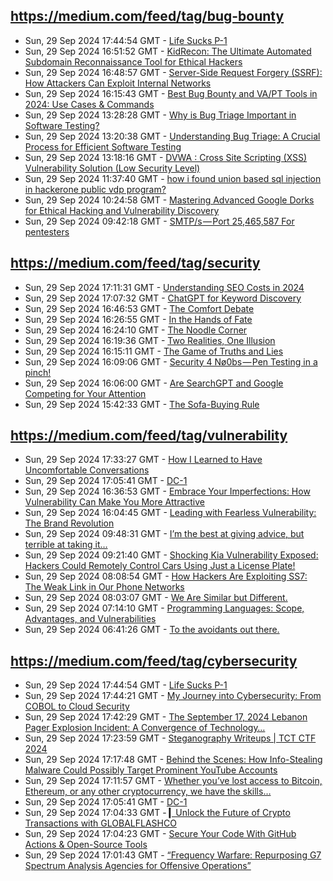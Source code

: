## https://medium.com/feed/tag/bug-bounty
- Sun, 29 Sep 2024 17:44:54 GMT - [Life Sucks P-1](https://freedium.cfd/https://medium.com/p/182d702bab02)
- Sun, 29 Sep 2024 16:51:52 GMT - [KidRecon: The Ultimate Automated Subdomain Reconnaissance Tool for Ethical Hackers](https://freedium.cfd/https://medium.com/p/afb8ed8ea883)
- Sun, 29 Sep 2024 16:48:57 GMT - [Server-Side Request Forgery (SSRF): How Attackers Can Exploit Internal Networks](https://freedium.cfd/https://medium.com/p/417ed78ae69b)
- Sun, 29 Sep 2024 16:15:43 GMT - [Best Bug Bounty and VA/PT Tools in 2024: Use Cases & Commands](https://freedium.cfd/https://medium.com/p/42986d594190)
- Sun, 29 Sep 2024 13:28:28 GMT - [Why is Bug Triage Important in Software Testing?](https://freedium.cfd/https://medium.com/p/678decfb727f)
- Sun, 29 Sep 2024 13:20:38 GMT - [Understanding Bug Triage: A Crucial Process for Efficient Software Testing](https://freedium.cfd/https://medium.com/p/790b9b353177)
- Sun, 29 Sep 2024 13:18:16 GMT - [DVWA : Cross Site Scripting (XSS) Vulnerability Solution (Low Security Level)](https://freedium.cfd/https://medium.com/p/452396997b5a)
- Sun, 29 Sep 2024 11:37:40 GMT - [how i found union based sql injection in hackerone public vdp program?](https://freedium.cfd/https://medium.com/p/7c76d61f6c77)
- Sun, 29 Sep 2024 10:24:58 GMT - [Mastering Advanced Google Dorks for Ethical Hacking and Vulnerability Discovery](https://freedium.cfd/https://medium.com/p/6d9e3dde0433)
- Sun, 29 Sep 2024 09:42:18 GMT - [SMTP/s — Port 25,465,587 For pentesters](https://freedium.cfd/https://medium.com/p/3e5706e081e9)

## https://medium.com/feed/tag/security
- Sun, 29 Sep 2024 17:11:31 GMT - [Understanding SEO Costs in 2024](https://freedium.cfd/https://medium.com/p/600a9a13e30e)
- Sun, 29 Sep 2024 17:07:32 GMT - [ChatGPT for Keyword Discovery](https://freedium.cfd/https://medium.com/p/48e0fa6af8ab)
- Sun, 29 Sep 2024 16:46:53 GMT - [The Comfort Debate](https://freedium.cfd/https://medium.com/p/4ae4f3d83ae7)
- Sun, 29 Sep 2024 16:26:55 GMT - [In the Hands of Fate](https://freedium.cfd/https://medium.com/p/83e70bd8b41d)
- Sun, 29 Sep 2024 16:24:10 GMT - [The Noodle Corner](https://freedium.cfd/https://medium.com/p/7f6fb121f7f4)
- Sun, 29 Sep 2024 16:19:36 GMT - [Two Realities, One Illusion](https://freedium.cfd/https://medium.com/p/842069a6ff80)
- Sun, 29 Sep 2024 16:15:11 GMT - [The Game of Truths and Lies](https://freedium.cfd/https://medium.com/p/0d496122fcb4)
- Sun, 29 Sep 2024 16:09:06 GMT - [Security 4 Nø0bs — Pen Testing in a pinch!](https://freedium.cfd/https://medium.com/p/f29e0682f7f5)
- Sun, 29 Sep 2024 16:06:00 GMT - [Are SearchGPT and Google Competing for Your Attention](https://freedium.cfd/https://medium.com/p/1d862d713022)
- Sun, 29 Sep 2024 15:42:33 GMT - [The Sofa-Buying Rule](https://freedium.cfd/https://medium.com/p/6ec5acd30074)

## https://medium.com/feed/tag/vulnerability
- Sun, 29 Sep 2024 17:33:27 GMT - [How I Learned to Have Uncomfortable Conversations](https://freedium.cfd/https://medium.com/p/549126cbdd19)
- Sun, 29 Sep 2024 17:05:41 GMT - [DC-1](https://freedium.cfd/https://medium.com/p/42e3eeaa5363)
- Sun, 29 Sep 2024 16:36:53 GMT - [Embrace Your Imperfections: How Vulnerability Can Make You More Attractive](https://freedium.cfd/https://medium.com/p/73ecd68f5dce)
- Sun, 29 Sep 2024 16:04:45 GMT - [Leading with Fearless Vulnerability: The Brand Revolution](https://freedium.cfd/https://medium.com/p/f755c13dc8c7)
- Sun, 29 Sep 2024 09:48:31 GMT - [I’m the best at giving advice, but terrible at taking it…](https://freedium.cfd/https://medium.com/p/c6aa34799ce0)
- Sun, 29 Sep 2024 09:21:40 GMT - [Shocking Kia Vulnerability Exposed: Hackers Could Remotely Control Cars Using Just a License Plate!](https://freedium.cfd/https://medium.com/p/da94db91df30)
- Sun, 29 Sep 2024 08:08:54 GMT - [How Hackers Are Exploiting SS7: The Weak Link in Our Phone Networks](https://freedium.cfd/https://medium.com/p/f37e063b6493)
- Sun, 29 Sep 2024 08:03:07 GMT - [We Are Similar but Different.](https://freedium.cfd/https://medium.com/p/9a1b1282d5c7)
- Sun, 29 Sep 2024 07:14:10 GMT - [Programming Languages: Scope, Advantages, and Vulnerabilities](https://freedium.cfd/https://medium.com/p/efefd580d85a)
- Sun, 29 Sep 2024 06:41:26 GMT - [To the avoidants out there.](https://freedium.cfd/https://medium.com/p/5ed96363241b)

## https://medium.com/feed/tag/cybersecurity
- Sun, 29 Sep 2024 17:44:54 GMT - [Life Sucks P-1](https://freedium.cfd/https://medium.com/p/182d702bab02)
- Sun, 29 Sep 2024 17:44:21 GMT - [My Journey into Cybersecurity: From COBOL to Cloud Security](https://freedium.cfd/https://medium.com/p/33453f74bc3e)
- Sun, 29 Sep 2024 17:42:29 GMT - [The September 17, 2024 Lebanon Pager Explosion Incident: A Convergence of Technology…](https://freedium.cfd/https://medium.com/p/418997592a34)
- Sun, 29 Sep 2024 17:23:59 GMT - [Steganography Writeups | TCT CTF 2024](https://freedium.cfd/https://medium.com/p/345fe8479475)
- Sun, 29 Sep 2024 17:17:48 GMT - [Behind the Scenes: How Info-Stealing Malware Could Possibly Target Prominent YouTube Accounts](https://freedium.cfd/https://medium.com/p/1a7cc449cfd6)
- Sun, 29 Sep 2024 17:11:57 GMT - [Whether you’ve lost access to Bitcoin, Ethereum, or any other cryptocurrency, we have the skills…](https://freedium.cfd/https://medium.com/p/7a51f6c80aa9)
- Sun, 29 Sep 2024 17:05:41 GMT - [DC-1](https://freedium.cfd/https://medium.com/p/42e3eeaa5363)
- Sun, 29 Sep 2024 17:04:33 GMT - [▎Unlock the Future of Crypto Transactions with GLOBALFLASHCO](https://freedium.cfd/https://medium.com/p/b41c76d1196f)
- Sun, 29 Sep 2024 17:04:23 GMT - [Secure Your Code With GitHub Actions & Open-Source Tools](https://freedium.cfd/https://medium.com/p/6ecb524e3bb3)
- Sun, 29 Sep 2024 17:01:43 GMT - [“Frequency Warfare: Repurposing G7 Spectrum Analysis Agencies for Offensive Operations”](https://freedium.cfd/https://medium.com/p/0632ef215893)

